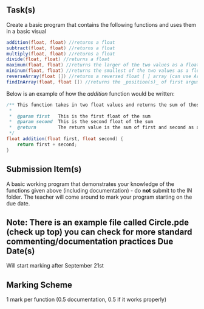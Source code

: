Task(s)
-------
Create a basic program that contains the following functions and uses them in a basic visual

```java
addition(float, float) //returns a float
subtract(float, float) //returns a float
multiply(float, float) //returns a float
divide(float, float) //returns a float
maximum(float, float) //returns the larger of the two values as a float
mininum(float, float) //returns the smallest of the two values as a float
reverseArray(float []) //returns a reversed float [ ] array (can use ArrayLists if you prefer), program the algorithm yourself - do not use a built in "reverse()" function 
findInArray(float, float []) //returns the _position(s)_ of first argument found in the second argument (int [])
```

Below is an example of how the _addition_ function would be written:
```java
/** This function takes in two float values and returns the sum of those two values
 *
 *  @param first   This is the first float of the sum
 *  @param second  This is the second float of the sum
 *  @return        The return value is the sum of first and second as a float value
 */
float addition(float first, float second) {
	return first + second;
}
```

Submission Item(s)
------------------
A basic working program that demonstrates your knowledge of the functions given above (including documentation) - do __not__ submit to the IN folder.  The teacher will come around to mark your program starting on the due date.

**Note: There is an example file called Circle.pde (check up top) you can check for more standard commenting/documentation practices**
Due Date(s)
-------------
Will start marking after September 21st

Marking Scheme
-----------
1 mark per function (0.5 documentation, 0.5 if it works properly)
